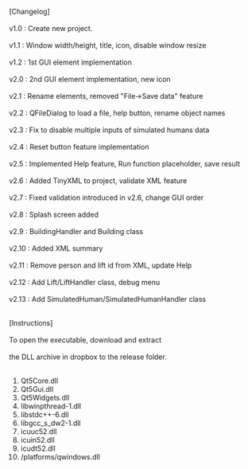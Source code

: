 [Changelog]<br />  
v1.0	: Create new project.<br />  
v1.1	: Window width/height, title, icon, disable window resize<br />   
v1.2	: 1st GUI element implementation<br />  
v2.0	: 2nd GUI element implementation, new icon<br />  
v2.1	: Rename elements, removed "File->Save data" feature<br />  
v2.2	: QFileDialog to load a file, help button, rename object names<br />  
v2.3	: Fix to disable multiple inputs of simulated humans data<br />  
v2.4	: Reset button feature implementation<br />  
v2.5	: Implemented Help feature, Run function placeholder, save result<br />  
v2.6	: Added TinyXML to project, validate XML feature<br />  
v2.7	: Fixed validation introduced in v2.6, change GUI order<br />  
v2.8	: Splash screen added<br />  
v2.9	: BuildingHandler and Building class<br />  
v2.10	: Added XML summary<br />  
v2.11	: Remove person and lift id from XML, update Help<br />  
v2.12	: Add Lift/LiftHandler class, debug menu<br />  
v2.13	: Add SimulatedHuman/SimulatedHumanHandler class<br /><br />  

[Instructions]<br />  
To open the executable, download and extract<br />  
the DLL archive in dropbox to the release folder.<br /><br />  

1. Qt5Core.dll<br />  
2. Qt5Gui.dll<br />  
3. Qt5Widgets.dll<br />  
4. libwinpthread-1.dll<br />  
5. libstdc++-6.dll<br />  
6. libgcc_s_dw2-1.dll<br />  
7. icuuc52.dll<br />  
8. icuin52.dll<br />  
9. icudt52.dll<br />  
10. /platforms/qwindows.dll<br />  
